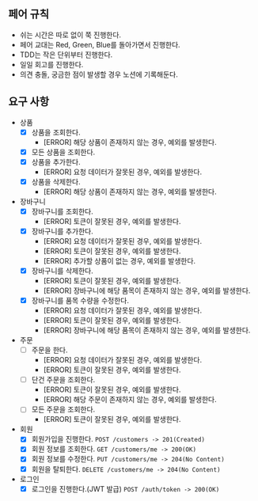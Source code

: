 ## 페어 규칙

- 쉬는 시간은 따로 없이 쭉 진행한다.
- 페어 교대는 Red, Green, Blue를 돌아가면서 진행한다.
- TDD는 작은 단위부터 진행한다.
- 일일 회고를 진행한다.
- 의견 충돌, 궁금한 점이 발생할 경우 노션에 기록해둔다.

## 요구 사항

- 상품
    - [x] 상품을 조회한다.
        - [ERROR] 해당 상품이 존재하지 않는 경우, 예외를 발생한다.
    - [x] 모든 상품을 조회한다.
    - [x] 상품을 추가한다.
        - [ERROR] 요청 데이터가 잘못된 경우, 예외를 발생한다.
    - [x] 상품을 삭제한다.
        - [ERROR] 해당 상품이 존재하지 않는 경우, 예외를 발생한다.
- 장바구니
    - [x] 장바구니를 조회한다.
        - [ERROR] 토큰이 잘못된 경우, 예외를 발생한다.
    - [x] 장바구니를 추가한다.
        - [ERROR] 요청 데이터가 잘못된 경우, 예외를 발생한다.
        - [ERROR] 토큰이 잘못된 경우, 예외를 발생한다.
        - [ERROR] 추가할 상품이 없는 경우, 예외를 발생한다.
    - [x] 장바구니를 삭제한다.
        - [ERROR] 토큰이 잘못된 경우, 예외를 발생한다.
        - [ERROR] 장바구니에 해당 품목이 존재하지 않는 경우, 예외를 발생한다.
    - [x] 장바구니를 품목 수량을 수정한다.
        - [ERROR] 요청 데이터가 잘못된 경우, 예외를 발생한다.
        - [ERROR] 토큰이 잘못된 경우, 예외를 발생한다.
        - [ERROR] 장바구니에 해당 품목이 존재하지 않는 경우, 예외를 발생한다.
- 주문
    - [ ] 주문을 한다.
        - [ERROR] 요청 데이터가 잘못된 경우, 예외를 발생한다.
        - [ERROR] 토큰이 잘못된 경우, 예외를 발생한다.
    - [ ] 단건 주문을 조회한다.
        - [ERROR] 토큰이 잘못된 경우, 예외를 발생한다.
        - [ERROR] 해당 주문이 존재하지 않는 경우, 예외를 발생한다.
    - [ ] 모든 주문을 조회한다.
        - [ERROR] 토큰이 잘못된 경우, 예외를 발생한다.
- 회원
    - [x] 회원가입을 진행한다. `POST /customers -> 201(Created)`
    - [x] 회원 정보를 조회한다. `GET /customers/me -> 200(OK)`
    - [x] 회원 정보를 수정한다. `PUT /customers/me -> 204(No Content)`
    - [x] 회원을 탈퇴한다. `DELETE /customers/me -> 204(No Content)`
- 로그인
    - [x] 로그인을 진행한다.(JWT 발급) `POST /auth/token -> 200(OK)`
